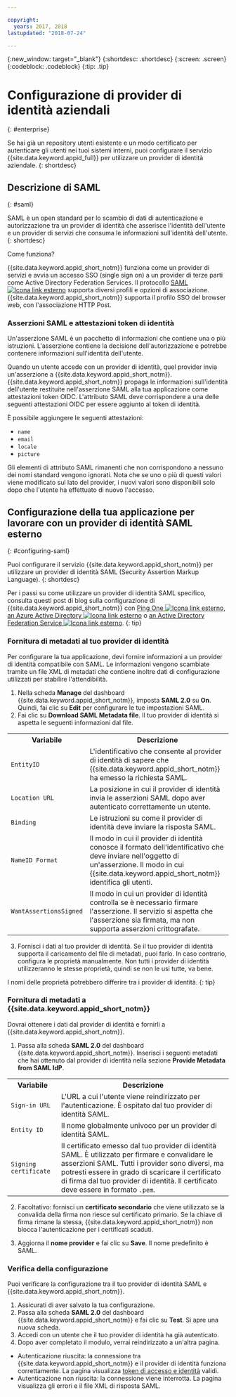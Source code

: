 ```yaml
---

copyright:
  years: 2017, 2018
lastupdated: "2018-07-24"

---
```


{:new_window: target="_blank"}
{:shortdesc: .shortdesc}
{:screen: .screen}
{:codeblock: .codeblock}
{:tip: .tip}

# Configurazione di provider di identità aziendali
{: #enterprise}

Se hai già un repository utenti esistente e un modo certificato per autenticare gli utenti nei tuoi sistemi interni, puoi configurare il servizio {{site.data.keyword.appid_full}} per utilizzare un provider di identità aziendale.
{: shortdesc}

## Descrizione di SAML
{: #saml}

SAML è un open standard per lo scambio di dati di autenticazione e autorizzazione tra un provider di identità che asserisce l'identità dell'utente e un provider di servizi che consuma le informazioni sull'identità dell'utente.
{: shortdesc}

Come funziona?

{{site.data.keyword.appid_short_notm}} funziona come un provider di servizi e avvia un accesso SSO (single sign on) a un provider di terze parti come Active Directory Federation Services. Il protocollo <a href="http://saml.xml.org/saml-specifications" target="_blank">SAML <img src="../../icons/launch-glyph.svg" alt="Icona link esterno"></a> supporta diversi profili e opzioni di associazione. {{site.data.keyword.appid_short_notm}} supporta il profilo SSO del browser web, con l'associazione HTTP Post.

### Asserzioni SAML e attestazioni token di identità

Un'asserzione SAML è un pacchetto di informazioni che contiene una o più istruzioni. L'asserzione contiene la decisione dell'autorizzazione e potrebbe contenere informazioni sull'identità dell'utente.

Quando un utente accede con un provider di identità, quel provider invia un'asserzione a {{site.data.keyword.appid_short_notm}}. {{site.data.keyword.appid_short_notm}} propaga le informazioni sull'identità dell'utente restituite nell'asserzione SAML alla tua applicazione come attestazioni token OIDC. L'attributo SAML deve corrispondere a una delle seguenti attestazioni OIDC per essere aggiunto al token di identità.

È possibile aggiungere le seguenti attestazioni:
* `name`
* `email`
* `locale`
* `picture`

Gli elementi di attributo SAML rimanenti che non corrispondono a nessuno dei nomi standard vengono ignorati. Nota che se uno o più di questi valori viene modificato sul lato del provider, i nuovi valori sono disponibili solo dopo che l'utente ha effettuato di nuovo l'accesso.

## Configurazione della tua applicazione per lavorare con un provider di identità SAML esterno
{: #configuring-saml}

Puoi configurare il servizio {{site.data.keyword.appid_short_notm}} per utilizzare un provider di identità SAML (Security Assertion Markup Language).
{: shortdesc}

Per i passi su come utilizzare un provider di identità SAML specifico, consulta questi post di blog sulla configurazione di {{site.data.keyword.appid_short_notm}} con [Ping One ![Icona link esterno](../icons/launch-glyph.svg "Icona link esterno")](https://www.ibm.com/blogs/bluemix/2018/03/setting-ibm-cloud-app-id-ping-one/), [an Azure Active Directory ![Icona link esterno](../icons/launch-glyph.svg "Icona link esterno")](https://www.ibm.com/blogs/bluemix/2018/03/setting-ibm-cloud-app-id-azure-active-directory/) o [an Active Directory Federation Service ![Icona link esterno](../icons/launch-glyph.svg "Icona link esterno")](https://www.ibm.com/blogs/bluemix/2018/03/setting-ibm-cloud-app-id-active-directory-federation-service/).
{: tip}

### Fornitura di metadati al tuo provider di identità

Per configurare la tua applicazione, devi fornire informazioni a un provider di identità compatibile con SAML. Le informazioni vengono scambiate tramite un file XML di metadati che contiene inoltre dati di configurazione utilizzati per stabilire l'attendibilità.

1. Nella scheda **Manage** del dashboard {{site.data.keyword.appid_short_notm}}, imposta **SAML 2.0** su **On**. Quindi, fai clic su **Edit** per configurare le tue impostazioni SAML.
2. Fai clic su **Download SAML Metadata file**. Il tuo provider di identità si aspetta le seguenti informazioni dal file.
  <table>
    <tr>
      <th> Variabile </th>
      <th> Descrizione </th>
    </tr>
    <tr>
      <td><code>EntityID</code></td>
      <td>L'identificativo che consente al provider di identità di sapere che {{site.data.keyword.appid_short_notm}} ha emesso la richiesta SAML.</td>
    </tr>
    <tr>
      <td><code>Location URL</code></td>
      <td>La posizione in cui il provider di identità invia le asserzioni SAML dopo aver autenticato correttamente un utente.</td>
    </tr>
    <tr>
      <td><code>Binding</code></td>
      <td>Le istruzioni su come il provider di identità deve inviare la risposta SAML.</td>
    </tr>
    <tr>
      <td><code>NameID Format</code></td>
      <td>Il modo in cui il provider di identità conosce il formato dell'identificativo che deve inviare nell'oggetto di un'asserzione. Il modo in cui {{site.data.keyword.appid_short_notm}} identifica gli utenti.</td>
    </tr>
    <tr>
      <td><code>WantAssertionsSigned</code></td>
      <td>Il modo in cui un provider di identità controlla se è necessario firmare l'asserzione. Il servizio si aspetta che l'asserzione sia firmata, ma non supporta asserzioni crittografate.</td>
    </tr>
  </table>

3. Fornisci i dati al tuo provider di identità. Se il tuo provider di identità supporta il caricamento del file di metadati, puoi farlo. In caso contrario, configura le proprietà manualmente. Non tutti i provider di identità utilizzeranno le stesse proprietà, quindi se non le usi tutte, va bene.

I nomi delle proprietà potrebbero differire tra i provider di identità.
{: tip}

### Fornitura di metadati a {{site.data.keyword.appid_short_notm}}

Dovrai ottenere i dati dal provider di identità e fornirli a {{site.data.keyword.appid_short_notm}}.

1. Passa alla scheda **SAML 2.0** del dashboard {{site.data.keyword.appid_short_notm}}. Inserisci i seguenti metadati che hai ottenuto dal provider di identità nella sezione **Provide Metadata from SAML IdP**.
  <table>
    <tr>
      <th> Variabile </th>
      <th> Descrizione </th>
    </tr>
    <tr>
      <td><code>Sign-in URL</code></td>
      <td>L'URL a cui l'utente viene reindirizzato per l'autenticazione. È ospitato dal tuo provider di identità SAML.</td>
    </tr>
    <tr>
      <td><code>Entity ID</code></td>
      <td>Il nome globalmente univoco per un provider di identità SAML.</td>
    </tr>
    <tr>
      <td><code>Signing certificate</code></td>
      <td>Il certificato emesso dal tuo provider di identità SAML. È utilizzato per firmare e convalidare le asserzioni SAML. Tutti i provider sono diversi, ma potresti essere in grado di scaricare il certificato di firma dal tuo provider di identità. Il certificato deve essere in formato <code>.pem</code>.</td>
    </tr>
  </table>

2. Facoltativo: fornisci un **certificato secondario** che viene utilizzato se la convalida della firma non riesce sul certificato primario. Se la chiave di firma rimane la stessa, {{site.data.keyword.appid_short_notm}} non blocca l'autenticazione per i certificati scaduti.

3. Aggiorna il **nome provider** e fai clic su **Save**. Il nome predefinito è SAML.


### Verifica della configurazione

Puoi verificare la configurazione tra il tuo provider di identità SAML e {{site.data.keyword.appid_short_notm}}.

1. Assicurati di aver salvato la tua configurazione.
2. Passa alla scheda **SAML 2.0** del dashboard {{site.data.keyword.appid_short_notm}} e fai clic su **Test**. Si apre una nuova scheda.
3. Accedi con un utente che il tuo provider di identità ha già autenticato.
4. Dopo aver completato il modulo, verrai reindirizzato a un'altra pagina.
  * Autenticazione riuscita: la connessione tra {{site.data.keyword.appid_short_notm}} e il provider di identità funziona correttamente. La pagina visualizza [token di accesso e identità](/docs/services/appid/authorization.html#key-concepts) validi.
  * Autenticazione non riuscita: la connessione viene interrotta. La pagina visualizza gli errori e il file XML di risposta SAML.
